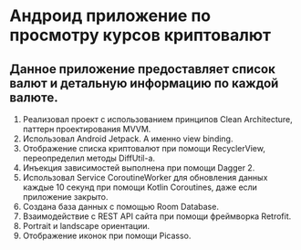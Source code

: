 # Андроид приложение по просмотру курсов криптовалют 

## Данное приложение предоставляет список валют и детальную информацию по каждой валюте.

1. Реализовал проект с использованием принципов Clean Architecture, паттерн проектирования MVVM.
2. Использовал Android Jetpack. А именно view binding.
3. Отображение списка криптовалют при помощи RecyclerView, переопределил методы DiffUtil-а.
4. Инъекция зависимостей выполнена при помощи Dagger 2.
5. Использовал Service CoroutineWorker для обновления данных каждые 10 секунд при помощи Kotlin Coroutines, даже если приложение закрыто.
6. Создана база данных с помощью Room Database.
7. Взаимодействие с REST API сайта при помощи фреймворка Retrofit.
8. Portrait и landscape ориентации.
9. Отображение иконок при помощи Picasso.
